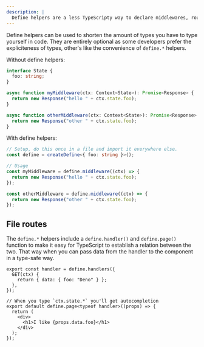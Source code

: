 ```yaml
---
description: |
  Define helpers are a less TypeScripty way to declare middlewares, routes and layouts
---
```


Define helpers can be used to shorten the amount of types you have to type
yourself in code. They are entirely optional as some developers prefer the
expliciteness of types, other's like the convenience of `define.*` helpers.

Without define helpers:

```ts
interface State {
  foo: string;
}

async function myMiddleware(ctx: Context<State>): Promise<Response> {
  return new Response("hello " + ctx.state.foo);
}

async function otherMiddleware(ctx: Context<State>): Promise<Response> {
  return new Response("other " + ctx.state.foo);
}
```

With define helpers:

```ts
// Setup, do this once in a file and import it everywhere else.
const define = createDefine<{ foo: string }>();

// Usage
const myMiddleware = define.middleware((ctx) => {
  return new Response("hello " + ctx.state.foo);
});

const otherMiddleware = define.middleware((ctx) => {
  return new Response("other " + ctx.state.foo);
});
```

## File routes

The `define.*` helpers include a `define.handler()` and `define.page()` function
to make it easy for TypeScript to establish a relation between the two. That way
when you can pass data from the handler to the component in a type-safe way.

```tsx routes/index.tsx
export const handler = define.handlers({
  GET(ctx) {
    return { data: { foo: "Deno" } };
  },
});

// When you type `ctx.state.*` you'll get autocompletion
export default define.page<typeof handler>((props) => {
  return (
    <div>
      <h1>I like {props.data.foo}</h1>
    </div>
  );
});
```
